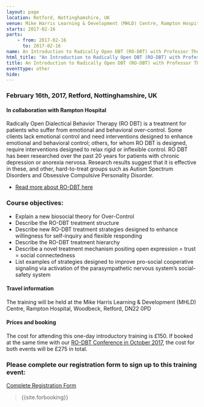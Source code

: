 ```yaml
---
layout: page
location: Retford, Nottinghamshire, UK
venue: Mike Harris Learning & Development (MHLD) Centre, Rampton Hospital, Woodbeck, Retford, DN22 0PD
starts: 2017-02-16
parts:
    - from: 2017-02-16
      to: 2017-02-16
name: An Introduction to Radically Open DBT (RO-DBT) with Professor Thomas Lynch
html_title: "An Introduction to Radically Open DBT (RO-DBT) with Professor Thomas Lynch, Retford, Nottinghamshire, UK"
title: An Introduction to Radically Open DBT (RO-DBT) with Professor Thomas Lynch
eventtype: other
hide: 
---
```


### February 16th, 2017, Retford, Nottinghamshire, UK
#### In collaboration with Rampton Hospital

Radically Open Dialectical Behavior Therapy (RO DBT) is a treatment for patients who suffer from emotional and behavioral over-control. Some clients lack emotional control and need interventions designed to enhance emotional and behavioral control; others, for whom RO DBT is designed, require interventions designed to relax rigid or inflexible control. RO DBT has been researched over the past 20 years for patients with chronic depression or anorexia nervosa. Research results suggest that it is effective in these, and other, hard-to-treat groups such as Autism Spectrum Disorders and Obsessive Compulsive Personality Disorder.
- [Read more about RO-DBT here](http://www.radicallyopen.net/about/)

### Course objectives:
* Explain a new biosocial theory for Over-Control
* Describe the RO-DBT treatment structure
* Describe new RO-DBT treatment strategies designed to enhance willingness for self-inquiry and flexible responding
* Describe the RO-DBT treatment hierarchy
* Describe a novel treatment mechanism positing open expression = trust = social connectedness
* List examples of strategies designed to improve pro-social cooperative signaling via activation of the parasympathetic nervous system’s social-safety system

#### Travel information
The training will be held at the Mike Harris Learning & Development (MHLD) Centre, Rampton Hospital, Woodbeck, Retford, DN22 0PD

#### Prices and booking
The cost for attending this one-day introductory training is £150. If booked at the same time with our [RO-DBT Conference in October 2017](http://www.radicallyopen.net/events/2017-10-RO-Conference-Rampton), the cost for both events will be £275 in total. 

### Please complete our registration form to sign up to this training event:
[Complete Registration Form](http://goo.gl/forms/PrthbLygcq)

> {{site.forbooking}}
